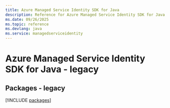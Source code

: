 ```yaml
---
title: Azure Managed Service Identity SDK for Java
description: Reference for Azure Managed Service Identity SDK for Java
ms.date: 09/26/2025
ms.topic: reference
ms.devlang: java
ms.service: managedserviceidentity
---
```

# Azure Managed Service Identity SDK for Java - legacy
## Packages - legacy
[!INCLUDE [packages](managed-service-identity-index.md)]